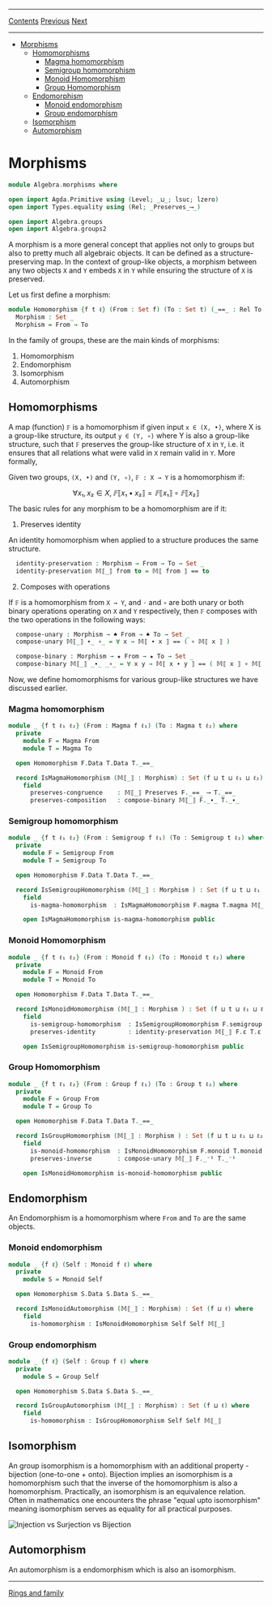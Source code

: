 ****
[Contents](contents.html)
[Previous](Algebra.groups2.html)
[Next](Algebra.rings.html)

<!-- START doctoc generated TOC please keep comment here to allow auto update -->
<!-- DON'T EDIT THIS SECTION, INSTEAD RE-RUN doctoc TO UPDATE -->
****

- [Morphisms](#morphisms)
  - [Homomorphisms](#homomorphisms)
    - [Magma homomorphism](#magma-homomorphism)
    - [Semigroup homomorphism](#semigroup-homomorphism)
    - [Monoid Homomorphism](#monoid-homomorphism)
    - [Group Homomorphism](#group-homomorphism)
  - [Endomorphism](#endomorphism)
    - [Monoid endomorphism](#monoid-endomorphism)
    - [Group endomorphism](#group-endomorphism)
  - [Isomorphism](#isomorphism)
  - [Automorphism](#automorphism)

<!-- END doctoc generated TOC please keep comment here to allow auto update -->


# Morphisms

```agda
module Algebra.morphisms where

open import Agda.Primitive using (Level; _⊔_; lsuc; lzero)
open import Types.equality using (Rel; _Preserves_⟶_)

open import Algebra.groups
open import Algebra.groups2
```

A morphism is a more general concept that applies not only to groups but also to pretty much all algebraic objects. It can be defined as a structure-preserving map. In the context of group-like objects, a morphism between any two objects `X` and `Y` embeds `X` in `Y` while ensuring the structure of `X` is preserved.

Let us first define a morphism:

```agda
module Homomorphism {f t ℓ} (From : Set f) (To : Set t) (_==_ : Rel To ℓ) where
  Morphism : Set _
  Morphism = From → To
```

In the family of groups, these are the main kinds of morphisms:

1. Homomorphism
2. Endomorphism
3. Isomorphism
4. Automorphism

## Homomorphisms

A map (function) `𝔽` is a homomorphism if given input `x ∈ (X, •)`, where X is a group-like structure, its output `y ∈ (Y, ∘)` where Y is also a group-like structure, such that `𝔽` preserves the group-like structure of `X` in `Y`, i.e. it ensures that all relations what were valid in `X` remain valid in `Y`. More formally,

Given two groups, `(X, •)` and `(Y, ∘)`, `𝔽 : X → Y` is a homomorphism if:

$$
∀ x₁, x₂ ∈ X, 𝔽⟦ x₁ • x₂ ⟧ = 𝔽⟦ x₁ ⟧ ∘ 𝔽⟦ x₂ ⟧
$$

The basic rules for any morphism to be a homomorphism are if it:

1. Preserves identity

An identity homomorphism when applied to a structure produces the same structure.

```agda
  identity-preservation : Morphism → From → To → Set _
  identity-preservation 𝕄⟦_⟧ from to = 𝕄⟦ from ⟧ == to
```

2. Composes with operations

If `𝔽` is a homomorphism from `X → Y`, and `⋅` and `∘` are both unary or both binary operations operating on `X` and `Y` respectively, then `𝔽` composes with the two operations in the following ways:

```agda
  compose-unary : Morphism → ♠ From → ♠ To → Set _
  compose-unary 𝕄⟦_⟧ ∙_ ∘_ = ∀ x → 𝕄⟦ ∙ x ⟧ == ( ∘ 𝕄⟦ x ⟧ )

  compose-binary : Morphism → ★ From → ★ To → Set _
  compose-binary 𝕄⟦_⟧ _∙_ _∘_ = ∀ x y → 𝕄⟦ x ∙ y ⟧ == ( 𝕄⟦ x ⟧ ∘ 𝕄⟦ y ⟧ )
```


Now, we define homomorphisms for various group-like structures we have discussed earlier.

### Magma homomorphism

```agda
module _ {f t ℓ₁ ℓ₂} (From : Magma f ℓ₁) (To : Magma t ℓ₂) where
  private
    module F = Magma From
    module T = Magma To

  open Homomorphism F.Data T.Data T._==_

  record IsMagmaHomomorphism (𝕄⟦_⟧ : Morphism) : Set (f ⊔ t ⊔ ℓ₁ ⊔ ℓ₂) where
    field
      preserves-congruence    : 𝕄⟦_⟧ Preserves F._==_ ⟶ T._==_
      preserves-composition   : compose-binary 𝕄⟦_⟧ F._∙_ T._∙_
```

### Semigroup homomorphism

```agda
module _ {f t ℓ₁ ℓ₂} (From : Semigroup f ℓ₁) (To : Semigroup t ℓ₂) where
  private
    module F = Semigroup From
    module T = Semigroup To

  open Homomorphism F.Data T.Data T._==_

  record IsSemigroupHomomorphism (𝕄⟦_⟧ : Morphism ) : Set (f ⊔ t ⊔ ℓ₁ ⊔ ℓ₂) where
    field
      is-magma-homomorphism  : IsMagmaHomomorphism F.magma T.magma 𝕄⟦_⟧

    open IsMagmaHomomorphism is-magma-homomorphism public
```

### Monoid Homomorphism

```agda
module _ {f t ℓ₁ ℓ₂} (From : Monoid f ℓ₁) (To : Monoid t ℓ₂) where
  private
    module F = Monoid From
    module T = Monoid To

  open Homomorphism F.Data T.Data T._==_

  record IsMonoidHomomorphism (𝕄⟦_⟧ : Morphism ) : Set (f ⊔ t ⊔ ℓ₁ ⊔ ℓ₂) where
    field
      is-semigroup-homomorphism  : IsSemigroupHomomorphism F.semigroup T.semigroup 𝕄⟦_⟧
      preserves-identity         : identity-preservation 𝕄⟦_⟧ F.ε T.ε

    open IsSemigroupHomomorphism is-semigroup-homomorphism public
```

### Group Homomorphism

```agda
module _ {f t ℓ₁ ℓ₂} (From : Group f ℓ₁) (To : Group t ℓ₂) where
  private
    module F = Group From
    module T = Group To

  open Homomorphism F.Data T.Data T._==_

  record IsGroupHomomorphism (𝕄⟦_⟧ : Morphism ) : Set (f ⊔ t ⊔ ℓ₁ ⊔ ℓ₂) where
    field
      is-monoid-homomorphism  : IsMonoidHomomorphism F.monoid T.monoid 𝕄⟦_⟧
      preserves-inverse       : compose-unary 𝕄⟦_⟧ F._⁻¹ T._⁻¹

    open IsMonoidHomomorphism is-monoid-homomorphism public
```

## Endomorphism

An Endomorphism is a homomorphism where `From` and `To` are the same objects.

### Monoid endomorphism

```agda
module _ {f ℓ} (Self : Monoid f ℓ) where
  private
    module S = Monoid Self

  open Homomorphism S.Data S.Data S._==_

  record IsMonoidAutomorphism (𝕄⟦_⟧ : Morphism) : Set (f ⊔ ℓ) where
    field
      is-homomorphism : IsMonoidHomomorphism Self Self 𝕄⟦_⟧
```

### Group endomorphism

```agda
module _ {f ℓ} (Self : Group f ℓ) where
  private
    module S = Group Self

  open Homomorphism S.Data S.Data S._==_

  record IsGroupAutomorphism (𝕄⟦_⟧ : Morphism) : Set (f ⊔ ℓ) where
    field
      is-homomorphism : IsGroupHomomorphism Self Self 𝕄⟦_⟧
```

## Isomorphism

An group isomorphism is a homomorphism with an additional property - bijection (one-to-one + onto). Bijection implies an isomorphism is a homomorphism such that the inverse of the homomorphism is also a homomorphism. Practically, an isomorphism is an equivalence relation. Often in mathematics one encounters the phrase "equal upto isomorphism" meaning isomorphism serves as equality for all practical purposes.

![Injection vs Surjection vs Bijection](../artwork/functions.png)

## Automorphism

An automorphism is a endomorphism which is also an isomorphism.

****
[Rings and family](./Algebra.rings.html)
